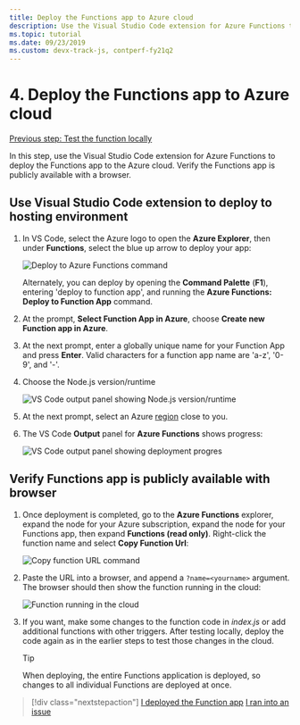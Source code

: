 ```yaml
---
title: Deploy the Functions app to Azure cloud
description: Use the Visual Studio Code extension for Azure Functions to deploy the Functions app to the Azure cloud. Verify the Functions app is publicly available with a browser. 
ms.topic: tutorial
ms.date: 09/23/2019
ms.custom: devx-track-js, contperf-fy21q2
---
```


# 4. Deploy the Functions app to Azure cloud

[Previous step: Test the function locally](./vscode-function-app-http-trigger/tutorial-vscode-serverless-node-test-local.md)

In this step, use the Visual Studio Code extension for Azure Functions to deploy the Functions app to the Azure cloud. Verify the Functions app is publicly available with a browser. 

## Use Visual Studio Code extension to deploy to hosting environment

1. In VS Code, select the Azure logo to open the **Azure Explorer**, then under **Functions**, select the blue up arrow to deploy your app:

    ![Deploy to Azure Functions command](../media/functions-extension/deploy-app.png)

    Alternately, you can deploy by opening the **Command Palette** (**F1**), entering 'deploy to function app', and running the **Azure Functions: Deploy to Function App** command.

1. At the prompt, **Select Function App in Azure**, choose **Create new Function app in Azure**.

1. At the next prompt, enter a globally unique name for your Function App and press **Enter**. Valid characters for a function app name are 'a-z', '0-9', and '-'.

1. Choose the Node.js version/runtime

    ![VS Code output panel showing Node.js version/runtime](../media/functions-extension/nodejs-runtime-version.png)

1. At the next prompt, select an Azure [region](https://azure.microsoft.com/regions/) close to you.

1. The VS Code **Output** panel for **Azure Functions** shows progress:

    ![VS Code output panel showing deployment progres](../media/functions-extension/deploy-progress.png)

## Verify Functions app is publicly available with browser

1. Once deployment is completed, go to the **Azure Functions** explorer, expand the node for your Azure subscription, expand the node for your Functions app, then expand **Functions (read only)**. Right-click the function name and select **Copy Function Url**:

    ![Copy function URL command](../media/functions-extension/copy-function-url-command.png)

1. Paste the URL into a browser, and append a `?name=<yourname>` argument. The browser should then show the function running in the cloud:

    ![Function running in the cloud](../media/functions-extension/remote-test-browser.png)

1. If you want, make some changes to the function code in *index.js* or add additional functions with other triggers. After testing locally, deploy the code again as in the earlier steps to test those changes in the cloud.

    > [!TIP]
    > When deploying, the entire Functions application is deployed, so changes to all individual Functions are deployed at once.

> [!div class="nextstepaction"]
> [I deployed the Function app](./vscode-function-app-http-trigger/tutorial-vscode-serverless-node-remove-resource.md) [I ran into an issue](https://www.research.net/r/PWZWZ52?tutorial=node-deployment-azurefunctions&step=deploy-app)
